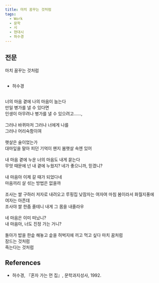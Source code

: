```yaml
---
title: 마치 꿈꾸는 것처럼
tags:
  - Work
  - 문학
  - 시
  - 현대시
  - 허수경
---
```


## 전문
마치 꿈꾸는 것처럼<br />
<br />
- 허수경<br />
<br />
너의 마음 곁에 나의 마음이 눕는다<br />
만일 병가를 낼 수 있다면<br />
인생이 아무려나 병가를 낼 수 있으려고……,<br />
<br />
그러나 바퀴마저 그러나 너에게 나를<br />
그러나 어리숙함이여<br />
<br />
햇살은 술이었는가<br />
대마잎을 말아 피던 기억이 왠지 봄햇살 속엔 있어<br />
<br />
내 마음 곁에 누운 너의 마음도 내게 묻는다<br />
무엇 때문에 넌 내 곁에 누웠지? 네가 좋으니까, 믿겠니?<br />
<br />
내 마음아 이제 갈 때가 되었다네<br />
마음끼리 살 섞는 방법은 없을까<br />
<br />
조사는 쌀 구하러 저자로 내려오고 루핑집 낮잠자는 여자여 마침 봄이라서 화월지풍에 여자는 아픈데<br />
조사야 쌀 한줌 줄테니 내게 그 몸을 내줄라우<br />
<br />
네 마음은 이미 떠났니?<br />
내 마음아, 너도 진정 가는 거니?<br />
<br />
돌아가 밥을 한솥 해놓고 솥을 허벅지에 끼고 먹고 싶다 마치 꿈처럼<br />
잠드는 것처럼<br />
죽는다는 것처럼

## References
- 허수경, 『혼자 가는 먼 집』, 문학과지성사, 1992.